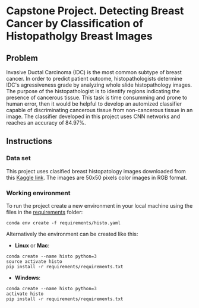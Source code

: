 # Capstone Project. Detecting Breast Cancer by Classification of Histopatholgy Breast Images

## Problem

Invasive Ductal Carcinoma (IDC) is the most common subtype of breast cancer. In order to predict patient outcome, histopathologists determine IDC's agressiveness grade by analyzing whole slide histopathology images. The purpose of the histopathologist is to identify regions indicating the presence of cancerous tissue. This task is time consumming and prone to human error, then it would be helpful to develop an automized classifier capable of discriminating cancerous tissue from non-cancerous tissue in an image.
The classifier developed in this project uses CNN networks and reaches an accuracy of 84.97%.

## Instructions
### Data set
This project uses clasified breast histopatology images downloaded from this [Kaggle link](https://www.kaggle.com/paultimothymooney/breast-histopathology-images/data).
The images are 50x50 pixels color images in RGB format.

### Working environment
To run the project create a new environment in your local machine using the files in the [requirements](https://github.com/pdagger/Springboard_Data_Science/tree/master/Capstone_Project_2/requirements) folder:

```
conda env create -f requirements/histo.yaml
```  
Alternatively the environment can be created like this:

- __Linux__ or __Mac__: 
  
```
conda create --name histo python=3
source activate histo
pip install -r requirements/requirements.txt
```
  
- __Windows__: 
  
```
conda create --name histo python=3
activate histo
pip install -r requirements/requirements.txt
